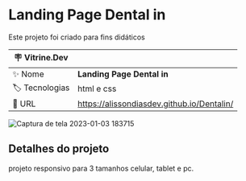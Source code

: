 # Landing Page Dental in

Este projeto foi criado para fins didáticos 

| :placard: Vitrine.Dev |     |
| -------------  | --- |
| :sparkles: Nome        | **Landing Page Dental in**
| :label: Tecnologias |  html e css
| :rocket: URL         | https://alissondiasdev.github.io/Dentalin/


<!-- Inserir imagem com a #vitrinedev ao final do link -->
![Captura de tela 2023-01-03 183715](https://user-images.githubusercontent.com/84820359/210445449-a676ff4f-df4f-4907-8f38-917414946e80.png#vitrinedev)




## Detalhes do projeto

projeto responsivo para 3 tamanhos celular, tablet e pc.
